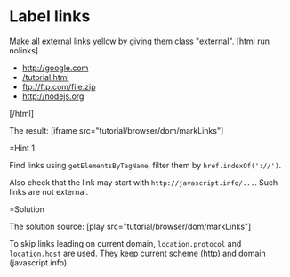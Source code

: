 
# Label links 

Make all external links yellow by giving them class "external".
[html run nolinks]
<style>
.external { background-color: yellow }
</style>
<ul>
  <li><a href="http://google.com">http://google.com</a></li>
  <li><a href="/tutorial">/tutorial.html</a></li>
  <li>
   <a href="ftp://ftp.com/file.zip">ftp://ftp.com/file.zip</a>
  </li>
  <li><a href="http://nodejs.org">http://nodejs.org</a></li>
</ul>
[/html]

The result: 
[iframe src="tutorial/browser/dom/markLinks"]

=Hint 1

Find links using `getElementsByTagName`, filter them by `href.indexOf('://')`. 

Also check that the link may start with `http://javascript.info/...`. Such links are not external.

=Solution

The solution source: [play src="tutorial/browser/dom/markLinks"]

To skip links leading on current domain, `location.protocol` and `location.host` are used. They keep current scheme (http) and domain (javascript.info).

